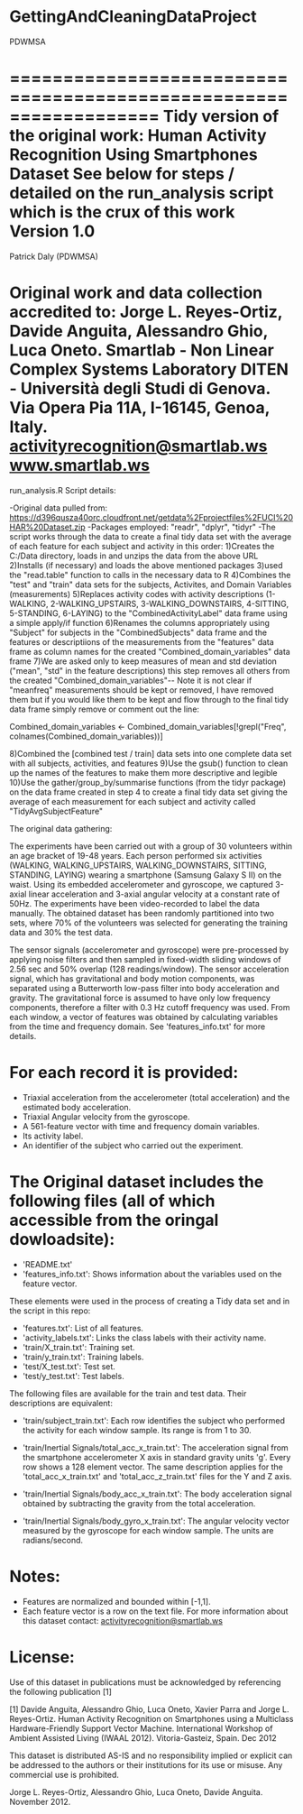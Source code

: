 # GettingAndCleaningDataProject
PDWMSA

==================================================================
Tidy version of the original work: Human Activity Recognition Using Smartphones Dataset
See below for steps / detailed on the run_analysis script which is the crux of this work 
Version 1.0
==================================================================
Patrick Daly (PDWMSA)

Original work and data collection accredited to:
Jorge L. Reyes-Ortiz, Davide Anguita, Alessandro Ghio, Luca Oneto.
Smartlab - Non Linear Complex Systems Laboratory
DITEN - Università degli Studi di Genova.
Via Opera Pia 11A, I-16145, Genoa, Italy.
activityrecognition@smartlab.ws
www.smartlab.ws
==================================================================

run_analysis.R Script details:

-Original data pulled from: https://d396qusza40orc.cloudfront.net/getdata%2Fprojectfiles%2FUCI%20HAR%20Dataset.zip
-Packages employed: "readr", "dplyr", "tidyr" 
-The script works through the data to create a final tidy data set with the average of each feature for each subject and activity in this order:
1)Creates the C:/Data directory, loads in and unzips the data from the above URL
2)Installs (if necessary) and loads the above mentioned packages
3)used the "read.table" function to calls in  the necessary data to R
4)Combines the "test" and "train" data sets for the subjects, Activites, and Domain Variables (measurements) 
5)Replaces activity codes with activity descriptions (1-WALKING, 2-WALKING_UPSTAIRS, 3-WALKING_DOWNSTAIRS, 4-SITTING, 5-STANDING, 6-LAYING) to the "CombinedActivityLabel" data frame using a simple apply/if function
6)Renames the columns appropriately using "Subject" for subjects in the "CombinedSubjects" data frame and the features or descriptiions of the measurements from the "features" data frame as column names for the created "Combined_domain_variables" data frame
7)We are asked only to keep measures of mean and std deviation ("mean", "std" in the feature descriptions) this step removes all others from the created "Combined_domain_variables"-- Note it is not clear if "meanfreq" measurements should be kept or removed, I have removed them but if you would like them to be kept and flow through to the final tidy data frame simply remove or comment out the line:

Combined_domain_variables <- Combined_domain_variables[!grepl("Freq", colnames(Combined_domain_variables))]

8)Combined the [combined test / train] data sets into one complete data set with all subjects, activities, and features
9)Use the gsub() function to clean up the names of the features to make them more descriptive and legible 
10)Use the gather/group_by/summarise functions (from the tidyr package) on the data frame created in step 4 to create a final tidy data set giving the average of each measurement for each subject and activity called "TidyAvgSubjectFeature"






The original data gathering:

The experiments have been carried out with a group of 30 volunteers within an age bracket of 19-48 years. Each person performed six activities (WALKING, WALKING_UPSTAIRS, WALKING_DOWNSTAIRS, SITTING, STANDING, LAYING) wearing a smartphone (Samsung Galaxy S II) on the waist. Using its embedded accelerometer and gyroscope, we captured 3-axial linear acceleration and 3-axial angular velocity at a constant rate of 50Hz. The experiments have been video-recorded to label the data manually. The obtained dataset has been randomly partitioned into two sets, where 70% of the volunteers was selected for generating the training data and 30% the test data. 

The sensor signals (accelerometer and gyroscope) were pre-processed by applying noise filters and then sampled in fixed-width sliding windows of 2.56 sec and 50% overlap (128 readings/window). The sensor acceleration signal, which has gravitational and body motion components, was separated using a Butterworth low-pass filter into body acceleration and gravity. The gravitational force is assumed to have only low frequency components, therefore a filter with 0.3 Hz cutoff frequency was used. From each window, a vector of features was obtained by calculating variables from the time and frequency domain. See 'features_info.txt' for more details. 

For each record it is provided:
======================================
- Triaxial acceleration from the accelerometer (total acceleration) and the estimated body acceleration.
- Triaxial Angular velocity from the gyroscope. 
- A 561-feature vector with time and frequency domain variables. 
- Its activity label. 
- An identifier of the subject who carried out the experiment.

The Original dataset includes the following files (all of which accessible from the oringal dowloadsite):
=========================================
- 'README.txt'
- 'features_info.txt': Shows information about the variables used on the feature vector.

These elements were used in the process of creating a Tidy data set and in the script in this repo:

- 'features.txt': List of all features.
- 'activity_labels.txt': Links the class labels with their activity name.
- 'train/X_train.txt': Training set.
- 'train/y_train.txt': Training labels.
- 'test/X_test.txt': Test set.
- 'test/y_test.txt': Test labels.


The following files are available for the train and test data. Their descriptions are equivalent:

- 'train/subject_train.txt': Each row identifies the subject who performed the activity for each window sample. Its range is from 1 to 30. 

- 'train/Inertial Signals/total_acc_x_train.txt': The acceleration signal from the smartphone accelerometer X axis in standard gravity units 'g'. Every row shows a 128 element vector. The same description applies for the 'total_acc_x_train.txt' and 'total_acc_z_train.txt' files for the Y and Z axis. 
- 'train/Inertial Signals/body_acc_x_train.txt': The body acceleration signal obtained by subtracting the gravity from the total acceleration. 
- 'train/Inertial Signals/body_gyro_x_train.txt': The angular velocity vector measured by the gyroscope for each window sample. The units are radians/second. 

Notes: 
======
- Features are normalized and bounded within [-1,1].
- Each feature vector is a row on the text file.
For more information about this dataset contact: activityrecognition@smartlab.ws

License:
========
Use of this dataset in publications must be acknowledged by referencing the following publication [1] 

[1] Davide Anguita, Alessandro Ghio, Luca Oneto, Xavier Parra and Jorge L. Reyes-Ortiz. Human Activity Recognition on Smartphones using a Multiclass Hardware-Friendly Support Vector Machine. International Workshop of Ambient Assisted Living (IWAAL 2012). Vitoria-Gasteiz, Spain. Dec 2012

This dataset is distributed AS-IS and no responsibility implied or explicit can be addressed to the authors or their institutions for its use or misuse. Any commercial use is prohibited.

Jorge L. Reyes-Ortiz, Alessandro Ghio, Luca Oneto, Davide Anguita. November 2012.
